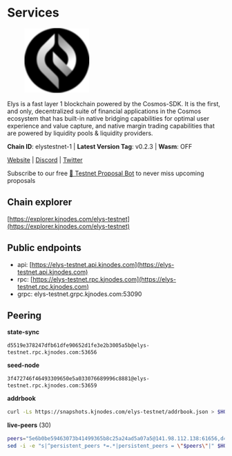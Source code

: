 # Services

<figure><img src="https://raw.githubusercontent.com/kj89/cosmos-images/main/logos/elys.png" width="150" alt=""><figcaption></figcaption></figure>

Elys is a fast layer 1 blockchain powered by the Cosmos-SDK.  It is the first, and only, decentralized suite of financial  applications in the Cosmos ecosystem that has built-in native  bridging capabilities for optimal user experience and value  capture, and native margin trading capabilities that are  powered by liquidity pools & liquidity providers.

**Chain ID**: elystestnet-1 | **Latest Version Tag**: v0.2.3 | **Wasm**: OFF

[Website](https://elys.network) | [Discord](https://discord.gg/R9Gr6Vh7vC) | [Twitter](https://twitter.com/elys_network)



Subscribe to our free [🤖 Testnet Proposal Bot](https://t.me/kjnodes_testnet_proposal_bot) to never miss upcoming proposals


## Chain explorer
[https://explorer.kjnodes.com/elys-testnet](https://explorer.kjnodes.com/elys-testnet)

## Public endpoints

* api: [https://elys-testnet.api.kjnodes.com](https://elys-testnet.api.kjnodes.com)
* rpc: [https://elys-testnet.rpc.kjnodes.com](https://elys-testnet.rpc.kjnodes.com)
* grpc: elys-testnet.grpc.kjnodes.com:53090

## Peering

**state-sync**

```text
d5519e378247dfb61dfe90652d1fe3e2b3005a5b@elys-testnet.rpc.kjnodes.com:53656
```

**seed-node**

```text
3f472746f46493309650e5a033076689996c8881@elys-testnet.rpc.kjnodes.com:53659
```

**addrbook**
```bash
curl -Ls https://snapshots.kjnodes.com/elys-testnet/addrbook.json > $HOME/.elys/config/addrbook.json
```

**live-peers** (30)
```bash
peers="5e6b0be59463073b41499365b8c25a24ad5a07a5@141.98.112.138:61656,d412bdd0e608d07415eab12586ed7418a7821379@38.242.153.15:21956,3183a894566bbc5a4d55df6bf3636d2a9a942550@65.109.38.111:22056,df8a39358aaa5d188f59ead77540bc96cf374f82@65.108.9.50:56656,af23cecc6b675b5785905199579de84ba36b0a10@65.109.175.192:53656,e409e82fa23df79005018673ebafbf51b0daf33a@95.217.89.202:26656,00c65e06302fb35a1064d9aa4e528aaf98925aa8@65.108.105.48:22056,45e30968d5a122a5d8e8e8c36635e6efec112839@45.151.123.12:21956,d5519e378247dfb61dfe90652d1fe3e2b3005a5b@65.109.68.190:53656,b311e76cf8f66f52d144e1640471d49845c71ff9@108.175.1.36:21956,98e4b417f9897b739a42e11686bbc58ea5a9bbc7@178.128.91.191:21956,f64d9f82cc0ed53377d362fc648b959f6aa426dd@75.119.154.0:21956,96df985f847f5ea8903696c20d45589d0cfee134@34.135.124.66:21956,587e0c84a487b2e0782e5d9b80ded838db9512b9@78.110.161.68:26656,6564e7b61aa54b00768573694f3de160961e48d9@144.91.64.15:21956,42d3a20613e443087ae5aec1f1e56c0a12cf8455@135.181.60.184:46656,e4b07652c318b08357e5796431982169789ce2c5@159.65.32.10:21956,2bdb102d10ea61d369bfc65dc4614529b8c77140@45.77.46.100:21956,4988cbd7cac963a3a16886caa752373377ef32ff@45.67.217.151:21956,54114ce29b4625d75760851e71921d27bba0032a@157.245.201.247:21956,b06c8ad5bb82d577acd0060242e225980db88377@65.108.225.70:26656,3174bb06e87392c74ad65a80c42feed816366a84@68.183.210.88:21956,8aa0021c45a64f736e2192f5e520c768bc9fbae2@134.122.75.207:21956,5c2a752c9b1952dbed075c56c600c3a79b58c395@178.211.139.77:27296,a42cc9d7134949ce2fa703c6e341a0bd9cc1984c@65.108.206.74:16656,cdf9ae8529aa00e6e6703b28f3dcfdd37e07b27c@37.187.154.66:26656,db03e6915cad62b2646ae72566ed19074a7707b6@95.217.144.107:22056,a82ae55cc1d96af39977175624537c17f6a70995@137.184.184.159:21956,eb07af5b4c6c0a208cdd8ca0187fe5da2e2602c2@64.226.103.162:26656,501767323c5223bfe138d916189cb5427f7e3931@104.193.254.42:27656"
sed -i -e "s|^persistent_peers *=.*|persistent_peers = \"$peers\"|" $HOME/.elys/config/config.toml
```
